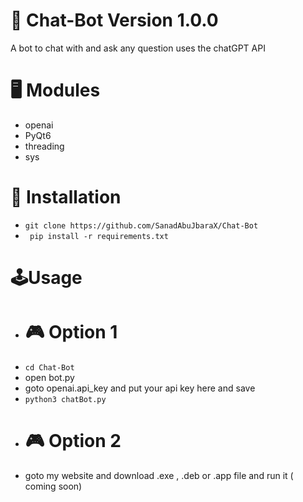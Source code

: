 # 🤖 Chat-Bot Version 1.0.0
A bot to chat with and ask any question uses the chatGPT API

# 🖥️ Modules
- openai
- PyQt6
- threading
- sys

# 🔮 Installation
 - ``` git clone https://github.com/SanadAbuJbaraX/Chat-Bot ```
 - ```  pip install -r requirements.txt ```
# 🕹️Usage
- # 🎮 Option 1 
- ```cd Chat-Bot```
- open bot.py
- goto openai.api_key and put your api key here and save
- ```python3 chatBot.py ``` 
- # 🎮 Option 2 
- goto my website and download .exe , .deb or .app file and run it ( coming soon)

